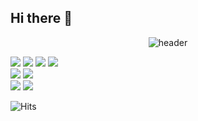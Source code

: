 ## Hi there 👋
<div align="center">

![header](https://capsule-render.vercel.app/api?type=rect&text=Profile&textBg=true&color=0:82FA58,100:81F7F3&fontColor=ffffff&height=200&animation=twinkling&rotate=)
</div>



<img src="https://img.shields.io/badge/intellijidea-F781D8?style=for-the-badge&logo=intellij&logoColor=white">
<img src="https://img.shields.io/badge/VSCode-007ACC?style=for-the-badge&logo=VisualStudioCode&logoColor=white">
<img src="https://img.shields.io/badge/Oracle-F80000?style=for-the-badge&logo=Oracle&logoColor=white">
<img src="https://img.shields.io/badge/github-181717?style=for-the-badge&logo=github&logoColor=white"> <br/>
<img src="https://img.shields.io/badge/adobeillustrator-FF9A00?style=for-the-badge&logo=illustrator&logoColor=white">
<img src="https://img.shields.io/badge/figma-F24E1E?style=for-the-badge&logo=github&logoColor=white"> <br/>
<img src="https://img.shields.io/badge/HTML5-0B6121?style=for-the-badge&logo=HTML5&logoColor=white">
<img src="https://img.shields.io/badge/CSS3-8904B1?style=for-the-badge&logo=CSS3&logoColor=white"> 


 <br/>

![Hits](https://hits.seeyoufarm.com/api/count/incr/badge.svg?url=https%3A%2F%2Fgithub.com%2Fgjbae1212%2Fhit-counter)
<!--
**javapyhtml/javapyhtml** is a ✨ _special_ ✨ repository because its `README.md` (this file) appears on your GitHub profile.

Here are some ideas to get you started:

- 🔭 I’m currently working on ...
- 🌱 I’m currently learning ...
- 👯 I’m looking to collaborate on ...
- 🤔 I’m looking for help with ...
- 💬 Ask me about ...
- 📫 How to reach me: ...
- 😄 Pronouns: ...
- ⚡ Fun fact: ...
-->
